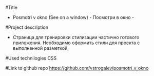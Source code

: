 #Title
- Posmotri v okno (See on a window) - Посмотри в окно -

#Project description
- Страница для тренировки стилизации частично готового приложения. Необходимо оформить стили для проекта с выполненной разметкой,

#Used technilogies
CSS

#Link to github repo
https://github.com/vstrogalev/posmotri_v_okno